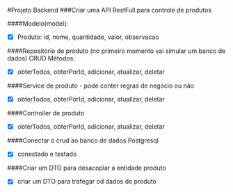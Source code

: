 #Projeto Backend
###Criar uma API RestFull para controle de produtos

####Modelo(model):
-[x] Produto: id, nome, quantidade, valor, observacao

####Repositorio de produto 
(no primeiro momento vai simular um banco de dados) 
CRUD Métodos:
-[x] obterTodos, obterPorId, adicionar, atualizar, deletar 

####Service de produto - pode conter regras de negócio ou não
-[x] obterTodos, obterPorId, adicionar, atualizar, deletar

####Controller de produto
-[x] obterTodos, obterPorId, adicionar, atualizar, deletar

####Conectar o crud ao banco de dados Postgresql
-[x] conectado e testado

####Criar um DTO para desacoplar a entidade produto
-[x] criar um DTO para trafegar od dados de produto